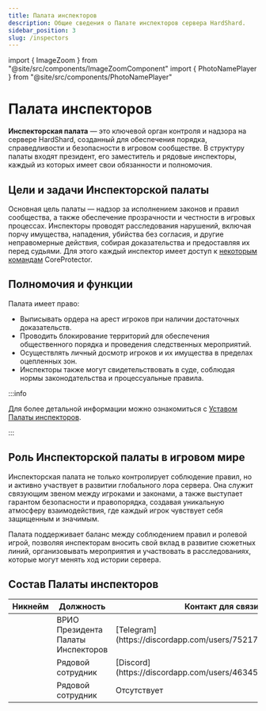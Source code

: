 ```yaml
---
title: Палата инспекторов
description: Общие сведения о Палате инспекторов сервера HardShard.
sidebar_position: 3
slug: /inspectors
---
```


import { ImageZoom } from "@site/src/components/ImageZoomComponent"
import { PhotoNamePlayer } from "@site/src/components/PhotoNamePlayer"

# Палата инспекторов

<ImageZoom
  src="/img/roleplay/zdanie-palaty-inspectorov-v-anrimi-essiva-na-hardshard.png"
  alt="Здание Палаты инспекторов в Анрими-Эссива на HardShard"
/>

**Инспекторская палата** — это ключевой орган контроля и надзора на сервере HardShard, созданный для обеспечения порядка, справедливости и безопасности в игровом сообществе. В структуру палаты входят президент, его заместитель и рядовые инспекторы, каждый из которых имеет свои обязанности и полномочия.

## Цели и задачи Инспекторской палаты

Основная цель палаты — надзор за исполнением законов и правил сообщества, а также обеспечение прозрачности и честности в игровых процессах. Инспекторы проводят расследования нарушений, включая порчу имущества, нападения, убийства без согласия, и другие неправомерные действия, собирая доказательства и предоставляя их перед судьями. Для этого каждый инспектор имеет доступ к [некоторым командам](/docs/commands#commands-for-inspectors) CoreProtector.

## Полномочия и функции

Палата имеет право:

- Выписывать ордера на арест игроков при наличии достаточных доказательств.
- Проводить блокирование территорий для обеспечения общественного порядка и проведения следственных мероприятий.
- Осуществлять личный досмотр игроков и их имущества в пределах оцепленных зон.
- Инспекторы также могут свидетельствовать в суде, соблюдая нормы законодательства и процессуальные правила.

:::info

Для более детальной информации можно ознакомиться с [Уставом Палаты инспекторов](/docs/charter-of-the-chamber-of-inspectors).

:::

## Роль Инспекторской палаты в игровом мире

Инспекторская палата не только контролирует соблюдение правил, но и активно участвует в развитии глобального лора сервера. Она служит связующим звеном между игроками и законами, а также выступает гарантом безопасности и правопорядка, создавая уникальную атмосферу взаимодействия, где каждый игрок чувствует себя защищенным и значимым.

Палата поддерживает баланс между соблюдением правил и ролевой игрой, позволяя инспекторам вносить свой вклад в развитие сюжетных линий, организовывать мероприятия и участвовать в расследованиях, которые могут менять ход истории сервера.

## Состав Палаты инспекторов

<table>
  <thead>
    <tr>
      <th>Никнейм</th>
      <th>Должность</th>
      <th>Контакт для связи</th>
    </tr>
  </thead>
  <tbody>
    <tr>
      <td><PhotoNamePlayer nickname="ViMiR"/></td>
      <td>ВРИО Президента Палаты Инспекторов</td>
      <td>[Telegram](https://discordapp.com/users/752174703011168276)</td>
    </tr>
    <tr>
      <td><PhotoNamePlayer nickname="jayz1123"/></td>
      <td>Рядовой сотрудник</td>
      <td>[Discord](https://discordapp.com/users/463457159770800129)</td>
    </tr>
    <tr>
      <td><PhotoNamePlayer nickname="MurlocProger"/></td>
      <td>Рядовой сотрудник</td>
      <td>Отсутствует</td>
    </tr>

  </tbody>
</table>